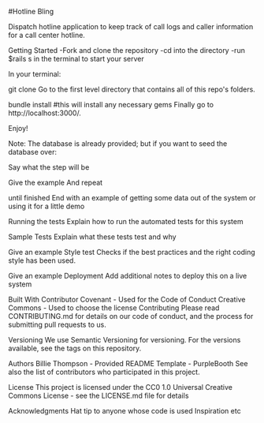 #Hotline Bling

Dispatch hotline application to keep track of call logs and caller information for a call center hotline.

Getting Started
-Fork and clone the repository
-cd into the directory
-run $rails s in the terminal to start your server


In your terminal:

git clone <github-repo-code>
Go to the first level directory that contains all of this repo's folders.

bundle install #this will install any necessary gems
Finally go to http://localhost:3000/.

Enjoy!

Note: The database is already provided; but if you want to seed the database over:

Say what the step will be

Give the example
And repeat

until finished
End with an example of getting some data out of the system or using it for a little demo

Running the tests
Explain how to run the automated tests for this system

Sample Tests
Explain what these tests test and why

Give an example
Style test
Checks if the best practices and the right coding style has been used.

Give an example
Deployment
Add additional notes to deploy this on a live system

Built With
Contributor Covenant - Used for the Code of Conduct
Creative Commons - Used to choose the license
Contributing
Please read CONTRIBUTING.md for details on our code of conduct, and the process for submitting pull requests to us.

Versioning
We use Semantic Versioning for versioning. For the versions available, see the tags on this repository.

Authors
Billie Thompson - Provided README Template - PurpleBooth
See also the list of contributors who participated in this project.

License
This project is licensed under the CC0 1.0 Universal Creative Commons License - see the LICENSE.md file for details

Acknowledgments
Hat tip to anyone whose code is used
Inspiration
etc


